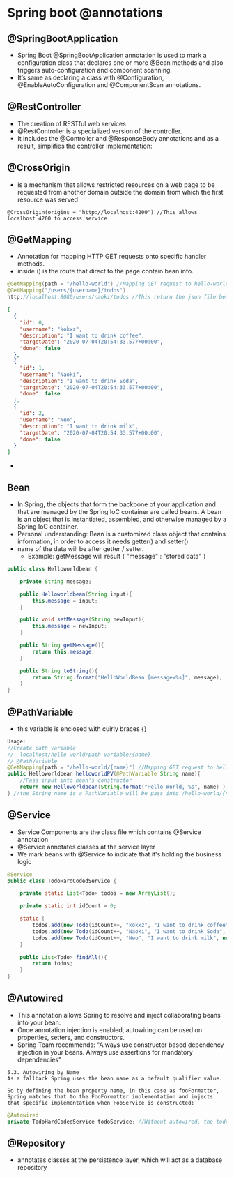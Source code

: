# Spring boot @annotations

## @SpringBootApplication
- Spring Boot @SpringBootApplication annotation is used to mark a configuration class that declares one or more @Bean methods and also triggers auto-configuration and component scanning. 
- It’s same as declaring a class with @Configuration, @EnableAutoConfiguration and @ComponentScan annotations.

## @RestController
- The creation of RESTful web services
- @RestController is a specialized version of the controller. 
- It includes the @Controller and @ResponseBody annotations and as a result, simplifies the controller implementation:

## @CrossOrigin
- is a mechanism that allows restricted resources on a web page to be requested from another domain outside the domain from which the first resource was served
```
@CrossOrigin(origins = "http://localhost:4200") //This allows localhost 4200 to access service
```

## @GetMapping
- Annotation for mapping HTTP GET requests onto specific handler methods.
- inside () is the route that direct to the page contain bean info. 
```java
@GetMapping(path = "/hello-world") //Mapping GET request to hello-world
@GetMapping("/users/{username}/todos")
http://localhost:8080/users/naoki/todos //This return the json file below
```
```json
[
  {
    "id": 0,
    "username": "kokxz",
    "description": "I want to drink coffee",
    "targetDate": "2020-07-04T20:54:33.577+00:00",
    "done": false
  },
  {
    "id": 1,
    "username": "Naoki",
    "description": "I want to drink Soda",
    "targetDate": "2020-07-04T20:54:33.577+00:00",
    "done": false
  },
  {
    "id": 2,
    "username": "Neo",
    "description": "I want to drink milk",
    "targetDate": "2020-07-04T20:54:33.577+00:00",
    "done": false
  }
]
```
- 

## Bean
- In Spring, the objects that form the backbone of your application and that are managed by the Spring IoC container are called beans. A bean is an object that is instantiated, assembled, and otherwise managed by a Spring IoC container.
- Personal understanding: Bean is a customized class object that contains information, in order to access it needs getter() and setter()
- name of the data will be after getter / setter. 
  - Example: getMessage will result { "message" : "stored data" }

```java
public class Helloworldbean {

    private String message;

    public Helloworldbean(String input){
        this.message = input;
    }

    public void setMessage(String newInput){
        this.message = newInput;
    }

    public String getMessage(){
        return this.message;
    }

    public String toString(){
        return String.format("HelloWorldBean [message=%s]", message);
    }
}
```

## @PathVariable
- this variable is enclosed with cuirly braces {}
```java
Usage: 
//Create path variable
//  localhost/hello-world/path-variable/{name}
// @PathVariable
@GetMapping(path = "/hello-world/{name}") //Mapping GET request to hello-world
public Helloworldbean helloworldPV(@PathVariable String name){
    //Pass input into bean's constructor
    return new Helloworldbean(String.format("Hello World, %s", name) );
} //the String name is a PathVariable will be pass into /hello-world/{name}
```

## @Service
- Service Components are the class file which contains @Service annotation
- @Service annotates classes at the service layer
- We mark beans with @Service to indicate that it's holding the business logic
```java
@Service
public class TodoHardCodedService {

    private static List<Todo> todos = new ArrayList();

    private static int idCount = 0;

    static {
        todos.add(new Todo(idCount++, "kokxz", "I want to drink coffee", new Date(), false));
        todos.add(new Todo(idCount++, "Naoki", "I want to drink Soda", new Date(), false));
        todos.add(new Todo(idCount++, "Neo", "I want to drink milk", new Date(), false));
    }

    public List<Todo> findAll(){
        return todos;
    }
}
```

## @Autowired
- This annotation allows Spring to resolve and inject collaborating beans into your bean.
- Once annotation injection is enabled, autowiring can be used on properties, setters, and constructors.
- Spring Team recommends: "Always use constructor based dependency injection in your beans. Always use assertions for mandatory dependencies"
```
5.3. Autowiring by Name
As a fallback Spring uses the bean name as a default qualifier value.

So by defining the bean property name, in this case as fooFormatter, Spring matches that to the FooFormatter implementation and injects that specific implementation when FooService is constructed:
```
```java
@Autowired
private TodoHardCodedService todoService; //Without autowired, the todoService can't be injected with TodoHardCodedService
```


## @Repository
- annotates classes at the persistence layer, which will act as a database repository
